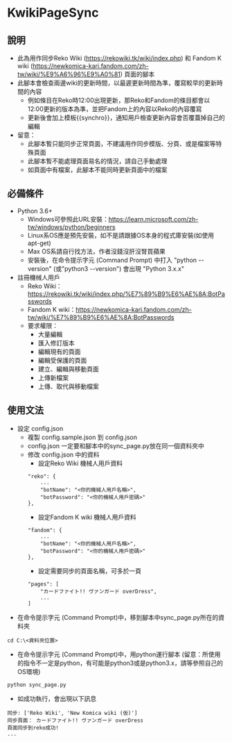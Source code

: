 # KwikiPageSync

## 說明
* 此為用作同步Reko Wiki (https://rekowiki.tk/wiki/index.php) 和 Fandom K wiki (https://newkomica-kari.fandom.com/zh-tw/wiki/%E9%A6%96%E9%A0%81) 頁面的腳本
* 此腳本會檢查兩邊wiki的更新時間，以最遲更新時間為準，覆寫較早的更新時間的內容
    * 例如條目在Reko時12:00出現更新，那Reko和Fandom的條目都會以12:00更新的版本為準，並把Fandom上的內容以Reko的內容覆寫
    * 更新後會加上模板{{synchro}}，通知用戶檢查更新內容會否覆蓋掉自己的編輯
* 留意：
    * 此腳本暫只能同步正常頁面，不建議用作同步模版、分頁、或是檔案等特殊頁面
    * 此腳本暫不能處理頁面易名的情況，請自己手動處理
    * 如頁面中有檔案，此腳本不能同時更新頁面中的檔案

## 必備條件
* Python 3.6+    
    * Windows可參照此URL安裝：https://learn.microsoft.com/zh-tw/windows/python/beginners
    * Linux系OS應是預先安裝，如不是請跟據OS本身的程式庫安裝(如使用apt-get)
    * Max OS系請自行找方法，作者沒錢沒肝沒腎買蘋果
    * 安裝後，在命令提示字元 (Command Prompt) 中打入 "python --version" (或"python3 --version") 會出現 "Python 3.x.x"
* 註冊機械人用戶    
    * Reko Wiki：https://rekowiki.tk/wiki/index.php/%E7%89%B9%E6%AE%8A:BotPasswords
    * Fandom K wiki：https://newkomica-kari.fandom.com/zh-tw/wiki/%E7%89%B9%E6%AE%8A:BotPasswords
    * 要求權限：
        * 大量編輯
        * 匯入修訂版本
        * 編輯現有的頁面
        * 編輯受保護的頁面
        * 建立、編輯與移動頁面
        * 上傳新檔案	
        * 上傳、取代與移動檔案

## 使用文法
* 設定 config.json
    * 複製 config.sample.json 到 config.json
    * config.json 一定要和腳本中的sync_page.py放在同一個資料夾中
    * 修改 config.json 中的資料       
        * 設定Reko Wiki 機械人用戶資料
        ```
        "reko": {
            ...
            "botName": "<你的機械人用戶名稱>",
            "botPassword": "<你的機械人用戶密碼>"
        },
        ```
        * 設定Fandom K wiki 機械人用戶資料
        ```
        "fandom": {
            ...
            "botName": "<你的機械人用戶名稱>",
            "botPassword": "<你的機械人用戶密碼>"
        },
        ```
        * 設定需要同步的頁面名稱，可多於一頁
        ```
        "pages": [
            "カードファイト!! ヴァンガード overDress",
            ...            
        ]
        ```
* 在命令提示字元 (Command Prompt)中，移到腳本中sync_page.py所在的資料夾
```
cd C:\<資料夾位置>
```
* 在命令提示字元 (Command Prompt)中，用python運行腳本 (留意：所使用的指令不一定是python，有可能是python3或是python3.x，請等參照自己的OS環境)
```
python sync_page.py
```
* 如成功執行，會出現以下訊息
```
同步: ['Reko Wiki', 'New Komica wiki (仮)']
同步頁面： カードファイト!! ヴァンガード overDress
頁面同步到reko成功!
...
```

